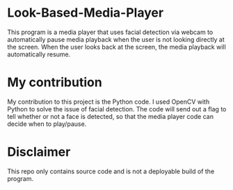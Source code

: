 # Look-Based-Media-Player

This program is a media player that uses facial detection via webcam to automatically pause media playback when the user is not looking directly at the screen. When the user looks back at the screen, the media playback will automatically resume.

# My contribution

My contribution to this project is the Python code. I used OpenCV with Python to solve the issue of facial detection. The code will send out a flag to tell whether or not a face is detected, so that the media player code can decide when to play/pause.

# Disclaimer
This repo only contains source code and is not a deployable build of the program.
